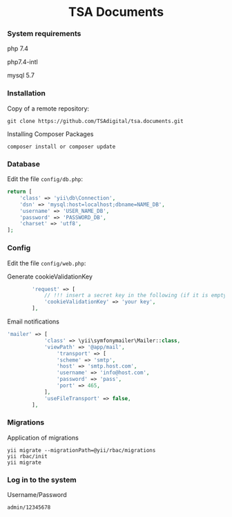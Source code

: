 <h1 align="center">TSA Documents</h1>

### System requirements

php 7.4

php7.4-intl

mysql 5.7

### Installation

Copy of a remote repository:

~~~
git clone https://github.com/TSAdigital/tsa.documents.git
~~~

Installing Composer Packages

~~~
composer install or composer update
~~~

### Database

Edit the file `config/db.php`:

```php
return [
    'class' => 'yii\db\Connection',
    'dsn' => 'mysql:host=localhost;dbname=NAME_DB',
    'username' => 'USER_NAME_DB',
    'password' => 'PASSWORD_DB',
    'charset' => 'utf8',
];
```

### Config

Edit the file `config/web.php`:

Generate cookieValidationKey

```php
        'request' => [
            // !!! insert a secret key in the following (if it is empty) - this is required by cookie validation
            'cookieValidationKey' => 'your key',
        ],
```
Email notifications

```php
'mailer' => [
            'class' => \yii\symfonymailer\Mailer::class,
            'viewPath' => '@app/mail',
                'transport' => [
                'scheme' => 'smtp',
                'host' => 'smtp.host.com',
                'username' => 'info@host.com',
                'password' => 'pass',
                'port' => 465,
            ],
            'useFileTransport' => false,
        ],
```

### Migrations
Application of migrations

~~~
yii migrate --migrationPath=@yii/rbac/migrations
yii rbac/init
yii migrate
~~~

### Log in to the system
Username/Password

~~~
admin/12345678
~~~
